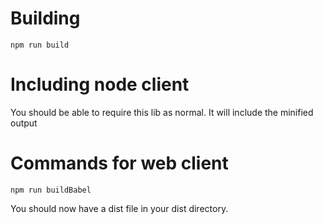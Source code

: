# Building

```
npm run build
```

# Including node client

You should be able to require this lib as normal. It will include the minified output

# Commands for web client

```
npm run buildBabel
```

You should now have a dist file in your dist directory.